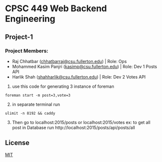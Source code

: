 
# CPSC 449 Web Backend Engineering
## Project-1
### Project Members:
* Raj Chhatbar (chhatbarraj@csu.fullerton.edu) | Role: Ops
* Mohammed Kasim Panjri (kasimp@csu.fullerton.edu) | Role: Dev 1 Posts API
* Harlik Shah (shahharlik@csu.fullerton.edu) | Role: Dev 2 Votes API

1) use this code for generating 3 instance of foreman
```
foreman start -m post=3,vote=3
```

2) in separate terminal run
```
ulimit -n 8192 && caddy
```

3) Then go to localhost:2015/posts or localhost:2015/votes
ex: to get all post in Database run
http://localhost:2015/posts/api/posts/all


## License
[MIT](https://choosealicense.com/licenses/mit/)
